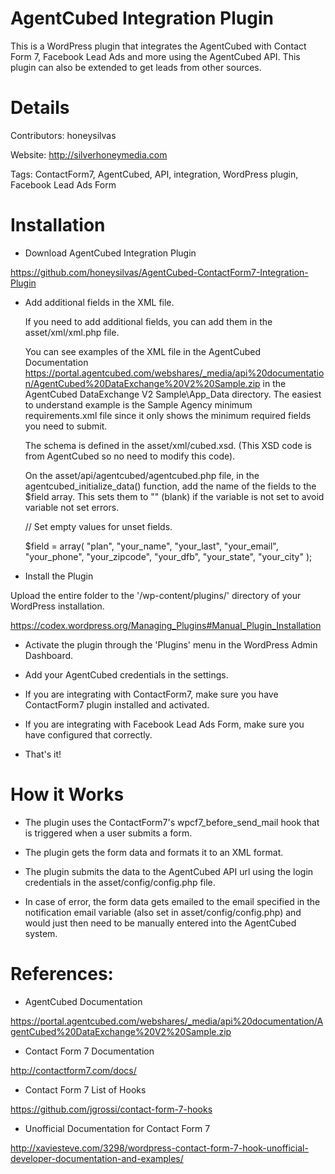 # AgentCubed Integration Plugin

This is a WordPress plugin that integrates the AgentCubed with Contact Form 7, Facebook Lead Ads and more using the AgentCubed API.  This plugin can also be extended to get leads from other sources.


# Details

Contributors: honeysilvas

Website: http://silverhoneymedia.com

Tags: ContactForm7, AgentCubed, API, integration, WordPress plugin, Facebook Lead Ads Form


# Installation

* Download AgentCubed Integration Plugin

https://github.com/honeysilvas/AgentCubed-ContactForm7-Integration-Plugin

* Add additional fields in the XML file.

	If you need to add additional fields, you can add them in the asset/xml/xml.php file.

	You can see examples of the XML file in the AgentCubed Documentation https://portal.agentcubed.com/webshares/_media/api%20documentation/AgentCubed%20DataExchange%20V2%20Sample.zip 
	in the AgentCubed DataExchange V2 Sample\App_Data directory.  The easiest to understand example is the Sample Agency minimum requirements.xml file since it only shows the minimum required fields you need to submit.

	The schema is defined in the asset/xml/cubed.xsd.  (This XSD code is from AgentCubed so no need to modify this code).

	On the asset/api/agentcubed/agentcubed.php file, in the agentcubed_initialize_data() function, add the name of the fields to the $field array.  This sets them to "" (blank) if the variable is not set to avoid variable not set errors.

	// Set empty values for unset fields.
	
    $field = array( "plan", "your_name", "your_last", "your_email", "your_phone", "your_zipcode", "your_dfb", "your_state", "your_city" );	
	
* Install the Plugin

Upload the entire folder to the '/wp-content/plugins/' directory of your WordPress installation.

https://codex.wordpress.org/Managing_Plugins#Manual_Plugin_Installation 

* Activate the plugin through the 'Plugins' menu in the WordPress Admin Dashboard.
* Add your AgentCubed credentials in the settings.

* If you are integrating with ContactForm7, make sure you have ContactForm7 plugin installed and activated.
* If you are integrating with Facebook Lead Ads Form, make sure you have configured that correctly.

* That's it!


# How it Works

* The plugin uses the ContactForm7's wpcf7_before_send_mail hook that is triggered when a user submits a form.
 
* The plugin gets the form data and formats it to an XML format.
 
* The plugin submits the data to the AgentCubed API url using the login credentials in the asset/config/config.php file.
 
* In case of error, the form data gets emailed to the email specified in the notification email variable (also set in asset/config/config.php) and would just then need to be manually entered into the AgentCubed system.



# References: 

* AgentCubed Documentation

https://portal.agentcubed.com/webshares/_media/api%20documentation/AgentCubed%20DataExchange%20V2%20Sample.zip

* Contact Form 7 Documentation

http://contactform7.com/docs/
 
* Contact Form 7 List of Hooks

https://github.com/jgrossi/contact-form-7-hooks

* Unofficial Documentation for Contact Form 7

http://xaviesteve.com/3298/wordpress-contact-form-7-hook-unofficial-developer-documentation-and-examples/

